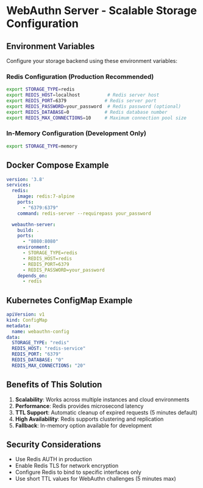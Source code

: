 # WebAuthn Server - Scalable Storage Configuration

## Environment Variables

Configure your storage backend using these environment variables:

### Redis Configuration (Production Recommended)

```bash
export STORAGE_TYPE=redis
export REDIS_HOST=localhost          # Redis server host
export REDIS_PORT=6379              # Redis server port
export REDIS_PASSWORD=your_password  # Redis password (optional)
export REDIS_DATABASE=0             # Redis database number
export REDIS_MAX_CONNECTIONS=10     # Maximum connection pool size
```

### In-Memory Configuration (Development Only)

```bash
export STORAGE_TYPE=memory
```

## Docker Compose Example

```yaml
version: '3.8'
services:
  redis:
    image: redis:7-alpine
    ports:
      - "6379:6379"
    command: redis-server --requirepass your_password

  webauthn-server:
    build: .
    ports:
      - "8080:8080"
    environment:
      - STORAGE_TYPE=redis
      - REDIS_HOST=redis
      - REDIS_PORT=6379
      - REDIS_PASSWORD=your_password
    depends_on:
      - redis
```

## Kubernetes ConfigMap Example

```yaml
apiVersion: v1
kind: ConfigMap
metadata:
  name: webauthn-config
data:
  STORAGE_TYPE: "redis"
  REDIS_HOST: "redis-service"
  REDIS_PORT: "6379"
  REDIS_DATABASE: "0"
  REDIS_MAX_CONNECTIONS: "20"
```

## Benefits of This Solution

1. **Scalability**: Works across multiple instances and cloud environments
2. **Performance**: Redis provides microsecond latency
3. **TTL Support**: Automatic cleanup of expired requests (5 minutes default)
4. **High Availability**: Redis supports clustering and replication
5. **Fallback**: In-memory option available for development

## Security Considerations

- Use Redis AUTH in production
- Enable Redis TLS for network encryption
- Configure Redis to bind to specific interfaces only
- Use short TTL values for WebAuthn challenges (5 minutes max)
